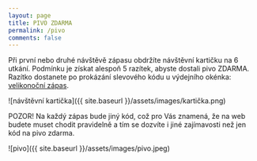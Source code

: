 ```yaml
---
layout: page
title: PIVO ZDARMA
permalink: /pivo
comments: false
---
```


Při první nebo druhé návštěvě zápasu obdržíte návštěvní kartičku na 6 utkání. Podmínku je získat alespoň 5 razítek, abyste dostali pivo ZDARMA.
Razítko dostanete po prokázání slevového kódu u výdejního okénka: <u>velikonoční zápas</u>.

![návštěvní kartička]({{ site.baseurl }}/assets/images/kartička.png)

POZOR! Na každý zápas bude jiný kód, což pro Vás znamená, že na web budete muset chodit pravidelně a tím se dozvíte i jiné zajímavosti než jen kód na pivo zdarma.

![pivo]({{ site.baseurl }}/assets/images/pivo.jpeg)
